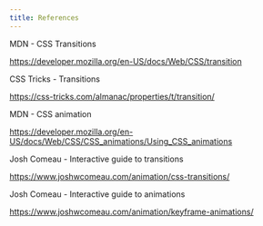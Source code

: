 ```yaml
---
title: References
---
```


MDN - CSS Transitions

https://developer.mozilla.org/en-US/docs/Web/CSS/transition

CSS Tricks - Transitions

https://css-tricks.com/almanac/properties/t/transition/

MDN - CSS animation

https://developer.mozilla.org/en-US/docs/Web/CSS/CSS_animations/Using_CSS_animations

Josh Comeau - Interactive guide to transitions

https://www.joshwcomeau.com/animation/css-transitions/

Josh Comeau - Interactive guide to animations

https://www.joshwcomeau.com/animation/keyframe-animations/
